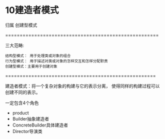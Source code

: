 # 10建造者模式 #

归属 创建型模式

=====================================================

三大范畴:

	结构型模式： 用于处理类或对象的组合
	行为型模式： 用于描述对类或对象的怎样交互和怎样分配职责
	创建型模式：主要用于创建对象

====================================================


建造者模式：将一个复杂对象的构建与它的表示分离， 使得同样的构建过程可以创建不同的表示。

一定包含4个角色

- product
- Builder抽象建造者
- ConcreteBuilder具体建造者
- Director导演类
